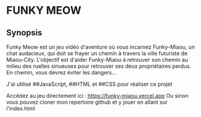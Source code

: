 # FUNKY MEOW 

## Synopsis
Funky Meow est un jeu vidéo d'aventure où vous incarnez Funky-Miaou, un chat audacieux, qui doit se frayer un chemin à travers la ville futuriste de Miaou-City. L'objectif est d'aider Funky-Miaou à retrouver son chemin au milieu des ruelles sinueuses pour retrouver ses deux propriétaires perdus. En chemin, vous devrez éviter les dangers...



J'ai utilisé ##JavaScript, ##HTML et ##CSS pour réaliser ce projet

Accédez au jeu directement ici : https://funky-miaou.vercel.app
Ou sinon vous pouvez cloner mon repertoire github et y jouer en allant sur l'index.html
